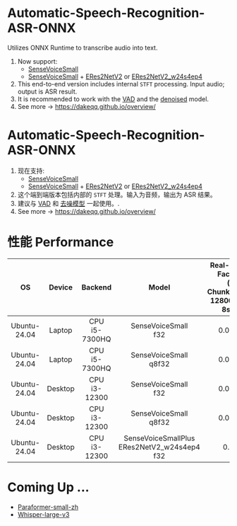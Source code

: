 # Automatic-Speech-Recognition-ASR-ONNX
Utilizes ONNX Runtime to transcribe audio into text.
1. Now support:
   - [SenseVoiceSmall](https://github.com/FunAudioLLM/SenseVoice)
   - [SenseVoiceSmall](https://github.com/FunAudioLLM/SenseVoice) + [ERes2NetV2](https://modelscope.cn/models/iic/speech_eres2netv2_sv_zh-cn_16k-common/summary) or [ERes2NetV2_w24s4ep4](https://modelscope.cn/models/iic/speech_eres2netv2w24s4ep4_sv_zh-cn_16k-common)
2. This end-to-end version includes internal `STFT` processing. Input audio; output is ASR result.
3. It is recommended to work with the [VAD](https://github.com/DakeQQ/Voice-Activity-Detection-VAD-ONNX) and the [denoised](https://github.com/DakeQQ/Audio-Denoiser-ONNX) model.
4. See more -> https://dakeqq.github.io/overview/

# Automatic-Speech-Recognition-ASR-ONNX
1. 现在支持:
   - [SenseVoiceSmall](https://modelscope.cn/models/iic/SenseVoiceSmall)
   - [SenseVoiceSmall](https://github.com/FunAudioLLM/SenseVoice) + [ERes2NetV2](https://modelscope.cn/models/iic/speech_eres2netv2_sv_zh-cn_16k-common/summary) or [ERes2NetV2_w24s4ep4](https://modelscope.cn/models/iic/speech_eres2netv2w24s4ep4_sv_zh-cn_16k-common)
2. 这个端到端版本包括内部的 `STFT` 处理。输入为音频，输出为 ASR 结果。
3. 建议与 [VAD](https://github.com/DakeQQ/Voice-Activity-Detection-VAD-ONNX) 和 [去噪模型](https://github.com/DakeQQ/Audio-Denoiser-ONNX) 一起使用。.
4. See more -> https://dakeqq.github.io/overview/

# 性能 Performance
| OS | Device | Backend | Model | Real-Time Factor<br>( Chunk_Size: 128000 or 8s ) |
|:-------:|:-------:|:-------:|:-------:|:-------:|
| Ubuntu-24.04 | Laptop | CPU<br>i5-7300HQ | SenseVoiceSmall<br>f32 | 0.037 |
| Ubuntu-24.04 | Laptop | CPU<br>i5-7300HQ | SenseVoiceSmall<br>q8f32 | 0.075 |
| Ubuntu-24.04 | Desktop | CPU<br>i3-12300 | SenseVoiceSmall<br>f32 | 0.019 |
| Ubuntu-24.04 | Desktop | CPU<br>i3-12300 | SenseVoiceSmall<br>q8f32 | 0.022 |
| Ubuntu-24.04 | Desktop | CPU<br>i3-12300 | SenseVoiceSmallPlus<br>ERes2NetV2_w24s4ep4<br>f32 | 0.1 |



# Coming Up ...
 - [Paraformer-small-zh](https://modelscope.cn/models/iic/speech_paraformer_asr_nat-zh-cn-16k-common-vocab8358-tensorflow1)
 - [Whisper-large-v3](https://huggingface.co/openai/whisper-large-v3)
